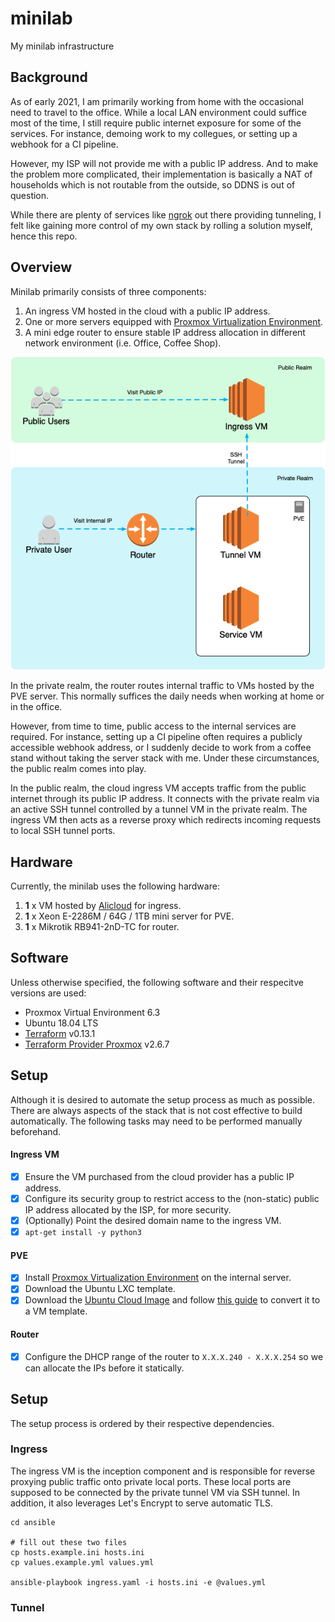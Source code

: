 # minilab

My minilab infrastructure

## Background

As of early 2021, I am primarily working from home with the occasional need to travel to the office. While a local LAN environment could suffice most of the time, I still require public internet exposure for some of the services. For instance, demoing work to my collegues, or setting up a webhook for a CI pipeline. 

However, my ISP will not provide me with a public IP address. And to make the problem more complicated, their implementation is basically a NAT of households which is not routable from the outside, so DDNS is out of question. 

While there are plenty of services like [ngrok](https://ngrok.com) out there providing tunneling, I felt like gaining more control of my own stack by rolling a solution myself, hence this repo.

## Overview

Minilab primarily consists of three components:

1. An ingress VM hosted in the cloud with a public IP address.
2. One or more servers equipped with [Proxmox Virtualization Environment](https://www.proxmox.com/en/proxmox-ve).
3. A mini edge router to ensure stable IP address allocation in different network environment (i.e. Office, Coffee Shop).

![Arch Diagram](assets/arch/diagram.png)

In the private realm, the router routes internal traffic to VMs hosted by the PVE server. This normally suffices the daily needs when working at home or in the office.

However, from time to time, public access to the internal services are required. For instance, setting up a CI pipeline often requires a publicly accessible webhook address, or I suddenly decide to work from a coffee stand without taking the server stack with me. Under these circumstances, the public realm comes into play.


In the public realm, the cloud ingress VM accepts traffic from the public internet through its public IP address. It connects with the private realm via an active SSH tunnel controlled by a tunnel VM in the private realm. The ingress VM then acts as a reverse proxy which redirects incoming requests to local SSH tunnel ports.

## Hardware

Currently, the minilab uses the following hardware:

1. <b>1</b> x VM hosted by [Alicloud](https://aliyun.com) for ingress.
2. <b>1</b> x Xeon E-2286M / 64G / 1TB mini server for PVE.
3. <b>1</b> x Mikrotik RB941-2nD-TC for router.

## Software

Unless otherwise specified, the following software and their respecitve versions are used:
- Proxmox Virtual Environment 6.3
- Ubuntu 18.04 LTS
- [Terraform](https://terraform.io) v0.13.1
- [Terraform Provider Proxmox](https://github.com/Telmate/terraform-provider-proxmox) v2.6.7

## Setup

Although it is desired to automate the setup process as much as possible. There are always aspects of the stack that is not cost effective to build automatically. The following tasks may need to be performed manually beforehand.

<h4>Ingress VM</h4>

- [x] Ensure the VM purchased from the cloud provider has a public IP address.
- [x] Configure its security group to restrict access to the (non-static)
public IP address allocated by the ISP, for more security.
- [x] (Optionally) Point the desired domain name to the ingress VM.
- [x] `apt-get install -y python3`

<h4>PVE</h4>

- [x] Install [Proxmox Virtualization Environment](https://www.proxmox.com/en/proxmox-ve) on the internal server.
- [x] Download the Ubuntu LXC template.
- [x] Download the [Ubuntu Cloud Image](https://cloud-images.ubuntu.com/bionic/) and follow [this guide](https://gist.github.com/KrustyHack/fa39e509b5736703fb4a3d664157323f) to convert it to a VM template.

<h4>Router</h4>

- [x] Configure the DHCP range of the router to `X.X.X.240 - X.X.X.254` so we can allocate the IPs before it statically.

## Setup

The setup process is ordered by their respective dependencies.

### Ingress

The ingress VM is the inception component and is responsible for reverse proxying public traffic onto private local ports. These local ports are supposed to be connected by the private tunnel VM via SSH tunnel. In addition, it also leverages Let's Encrypt to serve automatic TLS.

```
cd ansible

# fill out these two files
cp hosts.example.ini hosts.ini
cp values.example.yml values.yml

ansible-playbook ingress.yaml -i hosts.ini -e @values.yml
```

### Tunnel